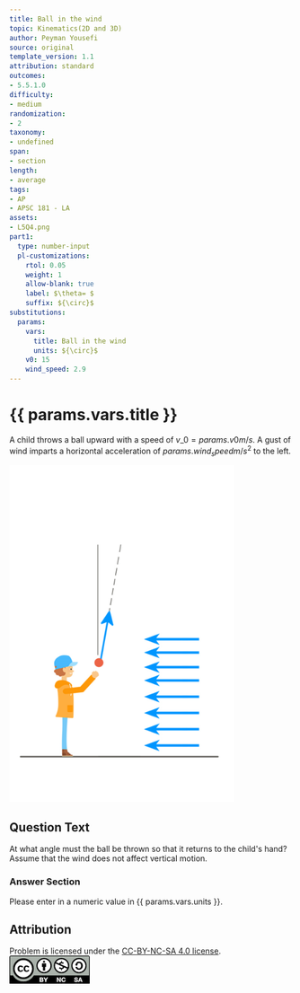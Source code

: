 ```yaml
---
title: Ball in the wind
topic: Kinematics(2D and 3D)
author: Peyman Yousefi
source: original
template_version: 1.1
attribution: standard
outcomes:
- 5.5.1.0
difficulty:
- medium
randomization:
- 2
taxonomy:
- undefined
span:
- section
length:
- average
tags:
- AP
- APSC 181 - LA
assets:
- L5Q4.png
part1:
  type: number-input
  pl-customizations:
    rtol: 0.05
    weight: 1
    allow-blank: true
    label: $\theta= $
    suffix: ${\circ}$
substitutions:
  params:
    vars:
      title: Ball in the wind
      units: ${\circ}$
    v0: 15
    wind_speed: 2.9
---
```

# {{ params.vars.title }}
A child throws a ball upward with a speed of $v\_{0} = {{params.v0}} m/s$.
A gust of wind imparts a horizontal acceleration of ${{params.wind_speed}} m/s^2$ to the left.

<img src="L5Q4.png" width=400>

## Question Text

At what angle must the ball be thrown so that it returns to the child's hand?
Assume that the wind does not affect vertical motion.

### Answer Section

Please enter in a numeric value in {{ params.vars.units }}.

## Attribution

Problem is licensed under the [CC-BY-NC-SA 4.0 license](https://creativecommons.org/licenses/by-nc-sa/4.0/).<br> ![The Creative Commons 4.0 license requiring attribution-BY, non-commercial-NC, and share-alike-SA license.](https://raw.githubusercontent.com/firasm/bits/master/by-nc-sa.png)